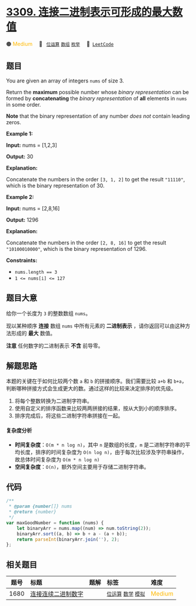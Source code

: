 # [3309. 连接二进制表示可形成的最大数值](https://leetcode.com/problems/maximum-possible-number-by-binary-concatenation)

🟠 <font color=#ffb800>Medium</font>&emsp; 🔖&ensp; [`位运算`](/tag/bit-manipulation.md) [`数组`](/tag/array.md) [`枚举`](/tag/enumeration.md)&emsp; 🔗&ensp;[`LeetCode`](https://leetcode.com/problems/maximum-possible-number-by-binary-concatenation)

## 题目

You are given an array of integers `nums` of size 3.

Return the **maximum** possible number whose _binary representation_ can be
formed by **concatenating** the _binary representation_ of **all** elements in
`nums` in some order.

**Note** that the binary representation of any number _does not_ contain
leading zeros.

**Example 1:**

**Input:** nums = [1,2,3]

**Output:** 30

**Explanation:**

Concatenate the numbers in the order `[3, 1, 2]` to get the result `"11110"`,
which is the binary representation of 30.

**Example 2:**

**Input:** nums = [2,8,16]

**Output:** 1296

**Explanation:**

Concatenate the numbers in the order `[2, 8, 16]` to get the result
`"10100010000"`, which is the binary representation of 1296.

**Constraints:**

- `nums.length == 3`
- `1 <= nums[i] <= 127`

## 题目大意

给你一个长度为 `3` 的整数数组 `nums`。

现以某种顺序 **连接** 数组 `nums` 中所有元素的 **二进制表示** ，请你返回可以由这种方法形成的 **最大** 数值。

**注意** 任何数字的二进制表示 **不含** 前导零。

## 解题思路

本题的关键在于如何比较两个数 `a` 和 `b` 的拼接顺序。我们需要比较 `a+b` 和 `b+a`，判断哪种拼接方式会生成更大的数。通过这样的比较来决定排序的优先级。

1. 将每个整数转换为二进制字符串。
2. 使用自定义的排序函数来比较两两拼接的结果，按从大到小的顺序排序。
3. 排序完成后，将这些二进制字符串拼接在一起。

#### 复杂度分析

- **时间复杂度**：`O(m * n log n)`，其中 `n` 是数组的长度，`m` 是二进制字符串的平均长度，排序的时间复杂度为 `O(n log n)`，由于每次比较涉及字符串操作，故总体时间复杂度为 `O(m * n log n)`
- **空间复杂度**：`O(n)`，额外空间主要用于存储二进制字符串。

## 代码

```javascript
/**
 * @param {number[]} nums
 * @return {number}
 */
var maxGoodNumber = function (nums) {
	let binaryArr = nums.map((num) => num.toString(2));
	binaryArr.sort((a, b) => b + a - (a + b));
	return parseInt(binaryArr.join(''), 2);
};
```

## 相关题目

<!-- prettier-ignore -->
| 题号 | 标题 | 题解 | 标签 | 难度 |
| :------: | :------ | :------: | :------ | :------ |
| 1680 | [连接连续二进制数字](https://leetcode.com/problems/concatenation-of-consecutive-binary-numbers) |  |  [`位运算`](/tag/bit-manipulation.md) [`数学`](/tag/math.md) [`模拟`](/tag/simulation.md) | <font color=#ffb800>Medium</font> |